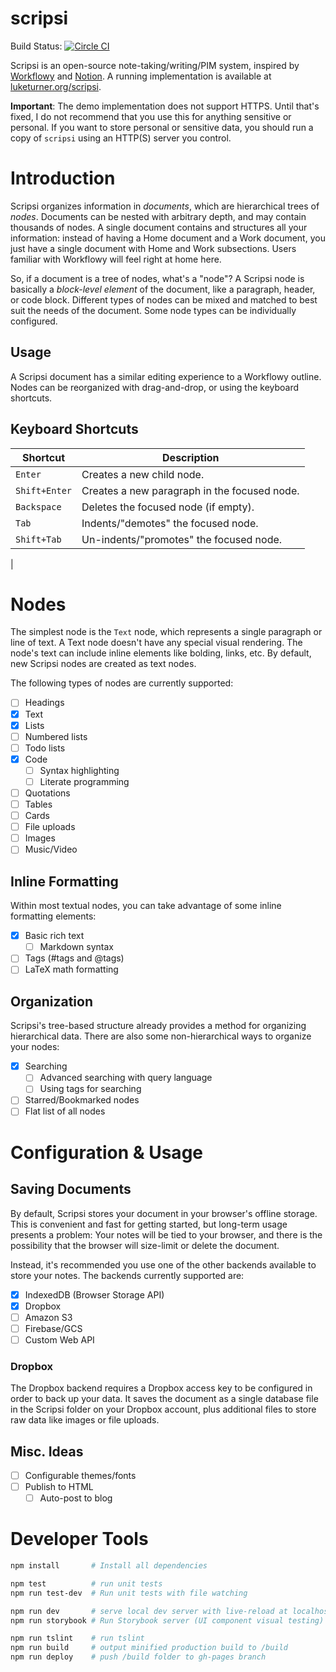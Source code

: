 # scripsi

Build Status: [![Circle CI](https://circleci.com/gh/luketurner/scripsi.svg?style=svg)](https://circleci.com/gh/luketurner/scripsi)

Scripsi is an open-source note-taking/writing/PIM system, inspired by [Workflowy](https://workflowy.com/) and [Notion](https://www.notion.so/). A running implementation is available at [luketurner.org/scripsi](http://luketurner.org/scripsi). 

**Important**: The demo implementation does not support HTTPS. Until that's fixed, I do not recommend that you use this for anything sensitive or personal. If you want to store personal or sensitive data, you should run a copy of `scripsi` using an HTTP(S) server you control.

# Introduction

Scripsi organizes information in *documents*, which are hierarchical trees of *nodes*. Documents can be nested with arbitrary depth, and may contain thousands of nodes. A single document contains and structures all your information: instead of having a Home document and a Work document, you just have a single document with Home and Work subsections. Users familiar with Workflowy will feel right at home here.

So, if a document is a tree of nodes, what's a "node"? A Scripsi node is basically a *block-level element* of the document, like a paragraph, header, or code block. Different types of nodes can be mixed and matched to best suit the needs of the document. Some node types can be individually configured.

## Usage

A Scripsi document has a similar editing experience to a Workflowy outline. Nodes can be reorganized with drag-and-drop, or using the keyboard shortcuts.

## Keyboard Shortcuts

| Shortcut | Description |
| --- | --- |
| `Enter` | Creates a new child node.
| `Shift+Enter` | Creates a new paragraph in the focused node.
| `Backspace` | Deletes the focused node (if empty).
| `Tab` | Indents/"demotes" the focused node.
| `Shift+Tab` | Un-indents/"promotes" the focused node.
|

# Nodes

The simplest node is the `Text` node, which represents a single paragraph or line of text. A Text node doesn't have any special visual rendering. The node's text can include inline elements like bolding, links, etc. By default, new Scripsi nodes are created as text nodes.

The following types of nodes are currently supported:

- [ ] Headings
- [x] Text
- [x] Lists
- [ ] Numbered lists
- [ ] Todo lists
- [x] Code
  - [ ] Syntax highlighting
  - [ ] Literate programming
- [ ] Quotations
- [ ] Tables
- [ ] Cards
- [ ] File uploads
- [ ] Images
- [ ] Music/Video

## Inline Formatting

Within most textual nodes, you can take advantage of some inline formatting elements:

- [x] Basic rich text
  - [ ] Markdown syntax
- [ ] Tags (#tags and @tags)
- [ ] LaTeX math formatting

## Organization

Scripsi's tree-based structure already provides a method for organizing hierarchical data. There are also some non-hierarchical ways to organize your nodes:

- [x] Searching
  - [ ] Advanced searching with query language
  - [ ] Using tags for searching
- [ ] Starred/Bookmarked nodes
- [ ] Flat list of all nodes

# Configuration & Usage

## Saving Documents

By default, Scripsi stores your document in your browser's offline storage. This is convenient and fast for getting started, but long-term usage presents a problem: Your notes will be tied to your browser, and there is the possibility that the browser will size-limit or delete the document.

Instead, it's recommended you use one of the other backends available to store your notes. The backends currently supported are:

- [x] IndexedDB (Browser Storage API)
- [x] Dropbox
- [ ] Amazon S3
- [ ] Firebase/GCS
- [ ] Custom Web API

### Dropbox

The Dropbox backend requires a Dropbox access key to be configured in order to back up your data. It saves the document as a single database file in the Scripsi folder on your Dropbox account, plus additional files to store raw data like images or file uploads.


## Misc. Ideas

- [ ] Configurable themes/fonts
- [ ] Publish to HTML
  - [ ] Auto-post to blog

# Developer Tools

``` bash
npm install       # Install all dependencies

npm test          # run unit tests
npm run test-dev  # Run unit tests with file watching

npm run dev       # serve local dev server with live-reload at localhost:8080
npm run storybook # Run Storybook server (UI component visual testing)

npm run tslint    # run tslint
npm run build     # output minified production build to /build
npm run deploy    # push /build folder to gh-pages branch

```